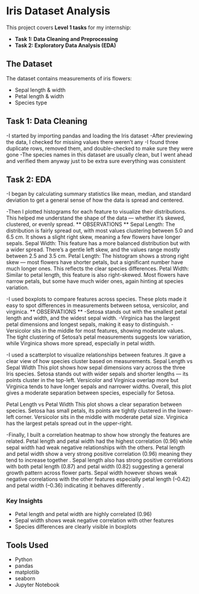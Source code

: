 # Iris Dataset Analysis
This project covers **Level 1 tasks** for my internship:
- **Task 1: Data Cleaning and Preprocessing**
- **Task 2: Exploratory Data Analysis (EDA)**
  
## The Dataset
The dataset contains measurements of iris flowers:
- Sepal length & width
- Petal length & width
- Species type
  
## Task 1: Data Cleaning
-I started by importing pandas and loading the Iris dataset
-After previewing the data, I checked for missing values there weren’t any
-I found three duplicate rows, removed them, and double-checked to make sure they were gone
-The species names in this dataset are usually clean, but I went ahead and verified them anyway just to be extra sure everything was consistent

## Task 2: EDA
-I began by calculating summary statistics like mean, median, and standard deviation to get a general sense of how the data is spread and centered.

-Then I plotted histograms for each feature to visualize their distributions. This helped me understand the shape of the data — whether it’s skewed, clustered, or evenly spread.
** OBSERVATIONS **
Sepal Length: The distribution is fairly spread out, with most values clustering between 5.0 and 6.5 cm. It shows a slight right skew, meaning a few flowers have longer sepals.
Sepal Width: This feature has a more balanced distribution but with a wider spread. There’s a gentle left skew, and the values range mostly between 2.5 and 3.5 cm.
Petal Length: The histogram shows a strong right skew — most flowers have shorter petals, but a significant number have much longer ones. This reflects the clear species differences.
Petal Width: Similar to petal length, this feature is also right-skewed. Most flowers have narrow petals, but some have much wider ones, again hinting at species variation.

-I used boxplots to compare features across species. These plots made it easy to spot differences in measurements between setosa, versicolor, and virginica.
** OBSERVATIONS **
-Setosa stands out with the smallest petal length and width, and the widest sepal width.
-Virginica has the largest petal dimensions and longest sepals, making it easy to distinguish.
-Versicolor sits in the middle for most features, showing moderate values.
The tight clustering of Setosa’s petal measurements suggests low variation, while Virginica shows more spread, especially in petal width.

-I used a scatterplot to visualize relationships between features .It gave a clear view of how species cluster based on measurements.
Sepal Length vs Sepal Width
This plot shows how sepal dimensions vary across the three Iris species.
Setosa stands out with wider sepals and shorter lengths — its points cluster in the top-left.
Versicolor and Virginica overlap more but Virginica tends to have longer sepals and narrower widths.
Overall, this plot gives a moderate separation between species, especially for Setosa.

Petal Length vs Petal Width
This plot shows a clear separation between species.
Setosa has small petals, its points are tightly clustered in the lower-left corner.
Versicolor sits in the middle with moderate petal size.
Virginica has the largest petals spread out in the upper-right.

-Finally, I built a correlation heatmap to show how strongly the features are related. Petal length and petal width had the highest correlation (0.96) while sepal width had weak negative relationships with the others.
Petal length and petal width show a very strong positive correlation (0.96) meaning they tend to increase together .
Sepal length also has strong positive correlations with both petal length (0.87) and petal width (0.82) suggesting a general growth pattern across flower parts.
Sepal width however shows weak negative correlations with the other features especially petal length (–0.42) and petal width (–0.36) indicating it behaves differently .

### Key Insights
- Petal length and petal width are highly correlated (0.96)
- Sepal width shows weak negative correlation with other features
- Species differences are clearly visible in boxplots

##  Tools Used
- Python
- pandas
- matplotlib
- seaborn
- Jupyter Notebook
